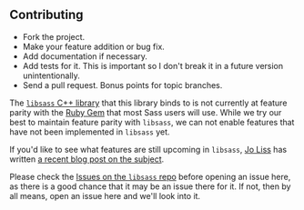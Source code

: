 ## Contributing
 * Fork the project.
 * Make your feature addition or bug fix.
 * Add documentation if necessary. 
 * Add tests for it. This is important so I don't break it in a future version unintentionally.
 * Send a pull request. Bonus points for topic branches.

The [`libsass` C++ library](https://github.com/hcatlin/libsass) that this library binds to is not currently at feature parity with the [Ruby Gem](https://github.com/nex3/sass) that most Sass users will use. While we try our best to maintain feature parity with `libsass`, we can not enable features that have not been implemented in `libsass` yet.

If you'd like to see what features are still upcoming in `libsass`, [Jo Liss](http://twitter.com/jo_liss) has written [a recent blog post on the subject](http://www.solitr.com/blog/2014/01/state-of-libsass/).

Please check the [Issues on the `libsass` repo](https://github.com/hcatlin/libsass/issues) before opening an issue here, as there is a good chance that it may be an issue there for it. If not, then by all means, open an issue here and we'll look into it.